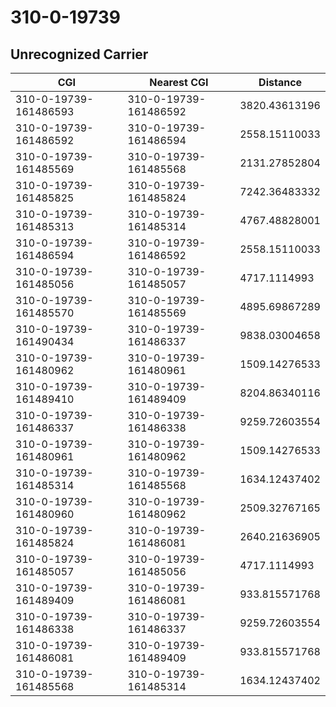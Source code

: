 # 310-0-19739
## Unrecognized Carrier


| CGI | Nearest CGI | Distance |
|-----|-------------|----------|
| 310-0-19739-161486593 | 310-0-19739-161486592 | 3820.43613196 |
| 310-0-19739-161486592 | 310-0-19739-161486594 | 2558.15110033 |
| 310-0-19739-161485569 | 310-0-19739-161485568 | 2131.27852804 |
| 310-0-19739-161485825 | 310-0-19739-161485824 | 7242.36483332 |
| 310-0-19739-161485313 | 310-0-19739-161485314 | 4767.48828001 |
| 310-0-19739-161486594 | 310-0-19739-161486592 | 2558.15110033 |
| 310-0-19739-161485056 | 310-0-19739-161485057 | 4717.1114993 |
| 310-0-19739-161485570 | 310-0-19739-161485569 | 4895.69867289 |
| 310-0-19739-161490434 | 310-0-19739-161486337 | 9838.03004658 |
| 310-0-19739-161480962 | 310-0-19739-161480961 | 1509.14276533 |
| 310-0-19739-161489410 | 310-0-19739-161489409 | 8204.86340116 |
| 310-0-19739-161486337 | 310-0-19739-161486338 | 9259.72603554 |
| 310-0-19739-161480961 | 310-0-19739-161480962 | 1509.14276533 |
| 310-0-19739-161485314 | 310-0-19739-161485568 | 1634.12437402 |
| 310-0-19739-161480960 | 310-0-19739-161480962 | 2509.32767165 |
| 310-0-19739-161485824 | 310-0-19739-161486081 | 2640.21636905 |
| 310-0-19739-161485057 | 310-0-19739-161485056 | 4717.1114993 |
| 310-0-19739-161489409 | 310-0-19739-161486081 | 933.815571768 |
| 310-0-19739-161486338 | 310-0-19739-161486337 | 9259.72603554 |
| 310-0-19739-161486081 | 310-0-19739-161489409 | 933.815571768 |
| 310-0-19739-161485568 | 310-0-19739-161485314 | 1634.12437402 |
